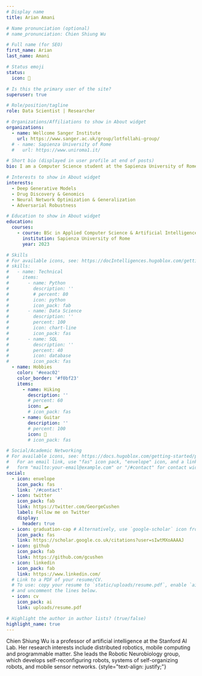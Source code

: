 ```yaml
---
# Display name
title: Arian Amani

# Name pronunciation (optional)
# name_pronunciation: Chien Shiung Wu

# Full name (for SEO)
first_name: Arian
last_name: Amani

# Status emoji
status:
  icon: 🔬

# Is this the primary user of the site?
superuser: true

# Role/position/tagline
role: Data Scientist | Researcher

# Organizations/Affiliations to show in About widget
organizations:
  - name: Wellcome Sanger Institute
    url: https://www.sanger.ac.uk/group/lotfollahi-group/
  # - name: Sapienza University of Rome
  #   url: https://www.uniroma1.it/

# Short bio (displayed in user profile at end of posts)
bio: I am a Computer Science student at the Sapienza University of Rome, studying, working on, and researching deep learning applications in Life Sciences such as Single-Cell Genomics and Drug Discovery with a focus on Generative Models as a remote research assistant at the Wellcome Sanger Institute.

# Interests to show in About widget
interests:
  - Deep Generative Models
  - Drug Discovery & Genomics
  - Neural Network Optimization & Generalization
  - Adversarial Robustness

# Education to show in About widget
education:
  courses:
    - course: BSc in Applied Computer Science & Artificial Intelligence
      institution: Sapienza University of Rome
      year: 2023

# Skills
# For available icons, see: https://docIntelligences.hugoblox.com/getting-started/page-builder/#icons
# skills:
#   - name: Technical
#     items:
#       - name: Python
#         description: ''
#         # percent: 80
#         icon: python
#         icon_pack: fab
#       - name: Data Science
#         description: ''
#         percent: 100
#         icon: chart-line
#         icon_pack: fas
#       - name: SQL
#         description: ''
#         percent: 40
#         icon: database
#         icon_pack: fas
  - name: Hobbies
    color: '#eeac02'
    color_border: '#f0bf23'
    items:
      - name: Hiking
        description: ''
        # percent: 60
        icon: 🛹
        # icon_pack: fas
      - name: Guitar
        description: ''
        # percent: 100
        icon: 🎸
        # icon_pack: fas

# Social/Academic Networking
# For available icons, see: https://docs.hugoblox.com/getting-started/page-builder/#icons
#   For an email link, use "fas" icon pack, "envelope" icon, and a link in the
#   form "mailto:your-email@example.com" or "/#contact" for contact widget.
social:
  - icon: envelope
    icon_pack: fas
    link: '/#contact'
  - icon: twitter
    icon_pack: fab
    link: https://twitter.com/GeorgeCushen
    label: Follow me on Twitter
    display:
      header: true
  - icon: graduation-cap # Alternatively, use `google-scholar` icon from `ai` icon pack
    icon_pack: fas
    link: https://scholar.google.co.uk/citations?user=sIwtMXoAAAAJ
  - icon: github
    icon_pack: fab
    link: https://github.com/gcushen
  - icon: linkedin
    icon_pack: fab
    link: https://www.linkedin.com/
  # Link to a PDF of your resume/CV.
  # To use: copy your resume to `static/uploads/resume.pdf`, enable `ai` icons in `params.yaml`,
  # and uncomment the lines below.
  - icon: cv
    icon_pack: ai
    link: uploads/resume.pdf

# Highlight the author in author lists? (true/false)
highlight_name: true
---
```


Chien Shiung Wu is a professor of artificial intelligence at the Stanford AI Lab. Her research interests include distributed robotics, mobile computing and programmable matter. She leads the Robotic Neurobiology group, which develops self-reconfiguring robots, systems of self-organizing robots, and mobile sensor networks.
{style="text-align: justify;"}
